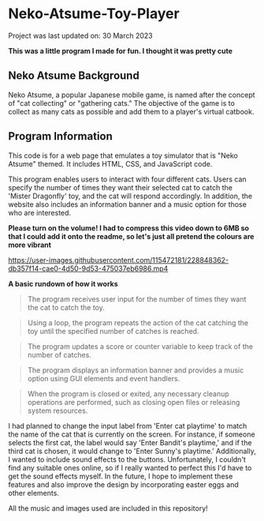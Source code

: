 # Neko-Atsume-Toy-Player
Project was last updated on: 30 March 2023

**This was a little program I made for fun. I thought it was pretty cute**

## Neko Atsume Background

Neko Atsume, a popular Japanese mobile game, is named after the concept of "cat collecting" or "gathering cats." The objective of the game is to collect as many cats as possible and add them to a player's virtual catbook.

## Program Information

This code is for a web page that emulates a toy simulator that is "Neko Atsume" themed. It includes HTML, CSS, and JavaScript code.

This program enables users to interact with four different cats. Users can specify the number of times they want their selected cat to catch the 'Mister Dragonfly' toy, and the cat will respond accordingly. In addition, the website also includes an information banner and a music option for those who are interested.

**Please turn on the volume! I had to compress this video down to 6MB so that I could add it onto the readme, so let's just all pretend the colours are more vibrant**


https://user-images.githubusercontent.com/115472181/228848362-db357f14-cae0-4d50-9d53-475037eb6986.mp4


**A basic rundown of how it works**

> The program receives user input for the number of times they want the cat to catch the toy.

> Using a loop, the program repeats the action of the cat catching the toy until the specified number of catches is reached.

> The program updates a score or counter variable to keep track of the number of catches.

> The program displays an information banner and provides a music option using GUI elements and event handlers.

> When the program is closed or exited, any necessary cleanup operations are performed, such as closing open files or releasing system resources.

I had planned to change the input label from 'Enter cat playtime' to match the name of the cat that is currently on the screen. For instance, if someone selects the first cat, the label would say 'Enter Bandit's playtime,' and if the third cat is chosen, it would change to 'Enter Sunny's playtime.' Additionally, I wanted to include sound effects to the buttons. Unfortunately, I couldn't find any suitable ones online, so if I really wanted to perfect this I'd have to get the sound effects myself. In the future, I hope to implement these features and also improve the design by incorporating easter eggs and other elements.

All the music and images used are included in this repository!

